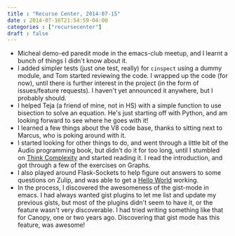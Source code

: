```yaml
---
title : "Recurse Center, 2014-07-15"
date : 2014-07-16T21:54:59-04:00
categories : ["recursecenter"]
draft : false
---
```


-   Micheal demo-ed paredit mode in the emacs-club meetup, and I learnt a bunch
    of things I didn't know about it.
-   I added simpler tests (just one test, really) for `cinspect` using a dummy
    module, and Tom started reviewing the code.  I wrapped up the code (for now),
    until there is further interest in the project (in the form of issues/feature
    requests).  I haven't yet announced it anywhere, but I probably should.
-   I helped Teja (a friend of mine, not in HS) with a simple function to use
    bisection to solve an equation.  He's just starting off with Python, and am
    looking forward to see where he goes with it!
-   I learned a few things about the V8 code base, thanks to sitting next to
    Marcus, who is poking around with it.
-   I started looking for other things to do, and went through a little bit of
    the Audio programming book, but didn't do it for too long, until I stumbled
    on [Think Complexity](http://greenteapress.com/complexity/) and started reading it.  I read the introduction, and got
    through a few of the exercises on Graphs.
-   I also played around Flask-Sockets to help figure out answers to some
    questions on Zulip, and was able to get a [Hello World](https://gist.github.com/punchagan/53600958c1799c2dcf26) working.
-   In the process, I discovered the awesomeness of the gist-mode in emacs.  I
    had always wanted gist plugins to let me list and update my previous gists,
    but most of the plugins didn't seem to have it, or the feature wasn't very
    discoverable.  I had tried writing something like that for Canopy, one or two
    years ago.  Discovering that gist mode has this feature, was awesome!
